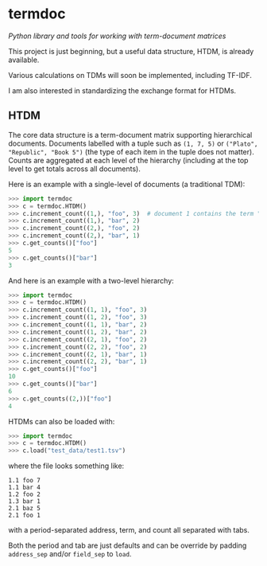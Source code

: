 # termdoc

*Python library and tools for working with term-document matrices*

This project is just beginning, but a useful data structure, HTDM, is already available.

Various calculations on TDMs will soon be implemented, including TF-IDF.

I am also interested in standardizing the exchange format for HTDMs.

## HTDM

The core data structure is a term-document matrix supporting hierarchical documents. Documents labelled with a tuple such as `(1, 7, 5)` or `("Plato", "Republic", "Book 5")` (the type of each item in the tuple does not matter). Counts are aggregated at each level of the hierarchy (including at the top level to get totals across all documents).

Here is an example with a single-level of documents (a traditional TDM):

```python
>>> import termdoc
>>> c = termdoc.HTDM()
>>> c.increment_count((1,), "foo", 3)  # document 1 contains the term "foo" 3 times
>>> c.increment_count((1,), "bar", 2)
>>> c.increment_count((2,), "foo", 2)
>>> c.increment_count((2,), "bar", 1)
>>> c.get_counts()["foo"]
5
>>> c.get_counts()["bar"]
3
```

And here is an example with a two-level hierarchy:

```python
>>> import termdoc
>>> c = termdoc.HTDM()
>>> c.increment_count((1, 1), "foo", 3)
>>> c.increment_count((1, 2), "foo", 3)
>>> c.increment_count((1, 1), "bar", 2)
>>> c.increment_count((1, 2), "bar", 2)
>>> c.increment_count((2, 1), "foo", 2)
>>> c.increment_count((2, 2), "foo", 2)
>>> c.increment_count((2, 1), "bar", 1)
>>> c.increment_count((2, 2), "bar", 1)
>>> c.get_counts()["foo"]
10
>>> c.get_counts()["bar"]
6
>>> c.get_counts((2,))["foo"]
4
```

HTDMs can also be loaded with:

```python
>>> import termdoc
>>> c = termdoc.HTDM()
>>> c.load("test_data/test1.tsv")
```

where the file looks something like:

```
1.1	foo	7
1.1	bar	4
1.2	foo	2
1.3	bar	1
2.1	baz	5
2.1	foo	1
```

with a period-separated address, term, and count all separated with tabs.

Both the period and tab are just defaults and can be override by padding `address_sep` and/or `field_sep` to `load`.